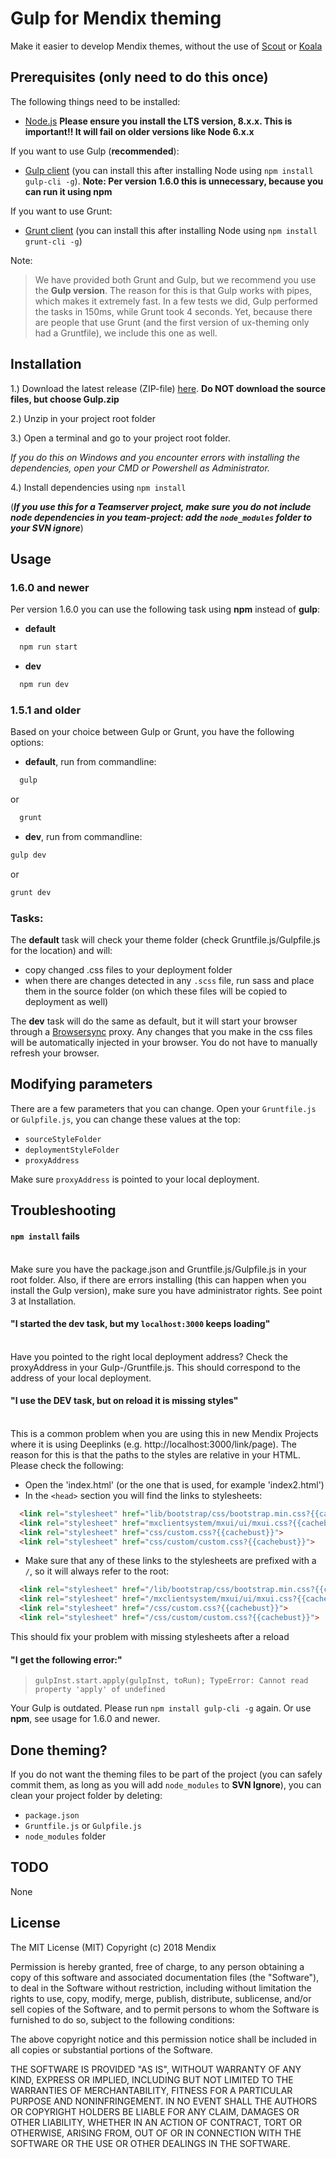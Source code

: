 # Gulp for Mendix theming

Make it easier to develop Mendix themes, without the use of [Scout](https://docs.mendix.com/howto/ux/create-a-custom-theme-with-the-mendix-ui-framework) or [Koala](https://docs.mendix.com/howto/ux/setup-mendix-ui-framework-with-koala)

## Prerequisites (only need to do this once)

The following things need to be installed:
* [Node.js](https://nodejs.org/en/) **Please ensure you install the LTS version, 8.x.x. This is important!! It will fail on older versions like Node 6.x.x**

If you want to use Gulp (**recommended**):
* [Gulp client](https://github.com/gulpjs/gulp/blob/master/docs/getting-started.md) (you can install this after installing Node using ```npm install gulp-cli -g```). **Note: Per version 1.6.0 this is unnecessary, because you can run it using npm**

If you want to use Grunt:
* [Grunt client](http://gruntjs.com/getting-started) (you can install this after installing Node using ```npm install grunt-cli -g```)

Note:
> We have provided both Grunt and Gulp, but we recommend you use the **Gulp version**. The reason for this is that Gulp works with pipes, which makes it extremely fast. In a few tests we did, Gulp performed the tasks in 150ms, while Grunt took 4 seconds. Yet, because there are people that use Grunt (and the first version of ux-theming only had a Gruntfile), we include this one as well.

## Installation

1.) Download the latest release (ZIP-file) [here](https://github.com/JelteMX/ux-grunt-theming/releases). **Do NOT download the source files, but choose Gulp.zip**

2.) Unzip in your project root folder

3.) Open a terminal and go to your project root folder.

_If you do this on Windows and you encounter errors with installing the dependencies, open your CMD or Powershell as Administrator._

4.) Install dependencies using ``npm install``

(**_If you use this for a Teamserver project, make sure you do not include node dependencies in you team-project: add the ``node_modules`` folder to your SVN ignore_**)

## Usage

### 1.6.0 and newer
Per version 1.6.0 you can use the following task using **npm** instead of **gulp**:

* **default**

```bash
  npm run start
```

* **dev**

```bash
  npm run dev
```

### 1.5.1 and older

Based on your choice between Gulp or Grunt, you have the following options:

* **default**, run from commandline:

```bash
  gulp
```

  or

```bash
  grunt
```

* **dev**, run from commandline:

```bash
gulp dev
```

or

```bash
grunt dev
```

### Tasks:

The **default** task will check your theme folder (check Gruntfile.js/Gulpfile.js for the location) and will:
* copy changed .css files to your deployment folder
* when there are changes detected in any ```.scss``` file, run sass and place them in the source folder (on which these files will be copied to deployment as well)

The **dev** task will do the same as default, but it will start your browser through a [Browsersync](http://www.browsersync.io/docs/grunt/) proxy. Any changes that you make in the css files will be automatically injected in your browser. You do not have to manually refresh your browser.

## Modifying parameters

There are a few parameters that you can change. Open your ``Gruntfile.js`` or ``Gulpfile.js``, you can change these values at the top:

* ``sourceStyleFolder``
* ``deploymentStyleFolder``
* ``proxyAddress``

Make sure ``proxyAddress`` is pointed to your local deployment.

## Troubleshooting

#### **``npm install`` fails**<br /><br />

Make sure you have the package.json and Gruntfile.js/Gulpfile.js in your root folder. Also, if there are errors installing (this can happen when you install the Gulp version), make sure you have administrator rights. See point 3 at Installation.

#### **"I started the dev task, but my ``localhost:3000`` keeps loading"**<br /><br />

Have you pointed to the right local deployment address? Check the proxyAddress in your Gulp-/Gruntfile.js. This should correspond to the address of your local deployment.

#### **"I use the DEV task, but on reload it is missing styles"**<br /><br />

This is a common problem when you are using this in new Mendix Projects where it is using Deeplinks (e.g. http://localhost:3000/link/page). The reason for this is that the paths to the styles are relative in your HTML. Please check the following:

* Open the 'index.html' (or the one that is used, for example 'index2.html')
* In the ``<head>`` section you will find the links to stylesheets:

```html
  <link rel="stylesheet" href="lib/bootstrap/css/bootstrap.min.css?{{cachebust}}">
  <link rel="stylesheet" href="mxclientsystem/mxui/ui/mxui.css?{{cachebust}}">
  <link rel="stylesheet" href="css/custom.css?{{cachebust}}">
  <link rel="stylesheet" href="css/custom/custom.css?{{cachebust}}">
```

* Make sure that any of these links to the stylesheets are prefixed with a ``/``, so it will always refer to the root:

```html
  <link rel="stylesheet" href="/lib/bootstrap/css/bootstrap.min.css?{{cachebust}}">
  <link rel="stylesheet" href="/mxclientsystem/mxui/ui/mxui.css?{{cachebust}}">
  <link rel="stylesheet" href="/css/custom.css?{{cachebust}}">
  <link rel="stylesheet" href="/css/custom/custom.css?{{cachebust}}">
```

This should fix your problem with missing stylesheets after a reload

#### **"I get the following error:"**

> ``gulpInst.start.apply(gulpInst, toRun); TypeError: Cannot read property 'apply' of undefined``

Your Gulp is outdated. Please run ``npm install gulp-cli -g`` again. Or use **npm**, see usage for 1.6.0 and newer.

## Done theming?

If you do not want the theming files to be part of the project (you can safely commit them, as long as you will add ``node_modules`` to **SVN Ignore**), you can clean your project folder by deleting:
* ```package.json```
* ```Gruntfile.js``` or ```Gulpfile.js```
* ```node_modules``` folder

## TODO

None

## License

The MIT License (MIT)
Copyright (c) 2018 Mendix

Permission is hereby granted, free of charge, to any person obtaining a copy of this software and associated documentation files (the "Software"), to deal in the Software without restriction, including without limitation the rights to use, copy, modify, merge, publish, distribute, sublicense, and/or sell copies of the Software, and to permit persons to whom the Software is furnished to do so, subject to the following conditions:

The above copyright notice and this permission notice shall be included in all copies or substantial portions of the Software.

THE SOFTWARE IS PROVIDED "AS IS", WITHOUT WARRANTY OF ANY KIND, EXPRESS OR IMPLIED, INCLUDING BUT NOT LIMITED TO THE WARRANTIES OF MERCHANTABILITY, FITNESS FOR A PARTICULAR PURPOSE AND NONINFRINGEMENT. IN NO EVENT SHALL THE AUTHORS OR COPYRIGHT HOLDERS BE LIABLE FOR ANY CLAIM, DAMAGES OR OTHER LIABILITY, WHETHER IN AN ACTION OF CONTRACT, TORT OR OTHERWISE, ARISING FROM, OUT OF OR IN CONNECTION WITH THE SOFTWARE OR THE USE OR OTHER DEALINGS IN THE SOFTWARE.
